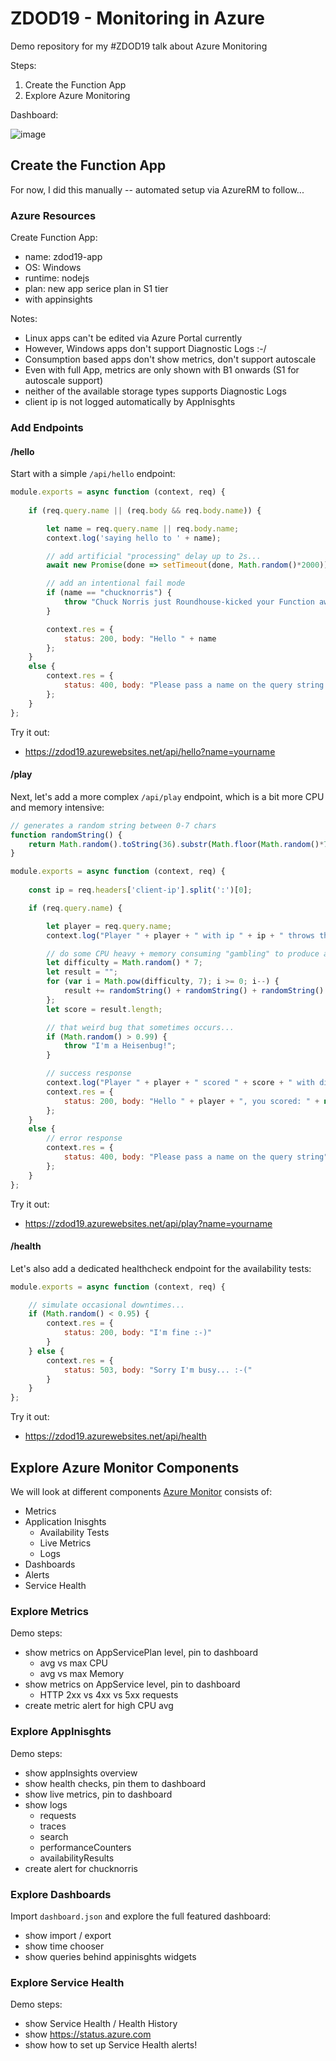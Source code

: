 
# ZDOD19 - Monitoring in Azure 

Demo repository for my #ZDOD19 talk about Azure Monitoring

Steps:

1. Create the Function App
2. Explore Azure Monitoring

Dashboard:

![image](https://user-images.githubusercontent.com/365744/63044569-c63df380-bece-11e9-8f3c-77c456d772e2.png)


## Create the Function App

For now, I did this manually -- automated setup via AzureRM to follow...

### Azure Resources

Create Function App:

 * name: zdod19-app
 * OS: Windows
 * runtime: nodejs
 * plan: new app serice plan in S1 tier
 * with appinsights

Notes:
 * Linux apps can't be edited via Azure Portal currently
 * However, Windows apps don't support Diagnostic Logs :-/
 * Consumption based apps don't show metrics, don't support autoscale
 * Even with full App, metrics are only shown with B1 onwards (S1 for autoscale support)
 * neither of the available storage types supports Diagnostic Logs
 * client ip is not logged automatically by AppInisghts


### Add Endpoints

#### /hello

Start with a simple `/api/hello` endpoint:

```javascript
module.exports = async function (context, req) {
    
    if (req.query.name || (req.body && req.body.name)) {

        let name = req.query.name || req.body.name;
        context.log('saying hello to ' + name);

        // add artificial "processing" delay up to 2s...
        await new Promise(done => setTimeout(done, Math.random()*2000));

        // add an intentional fail mode
        if (name == "chucknorris") {
            throw "Chuck Norris just Roundhouse-kicked your Function away!"
        }

        context.res = {
            status: 200, body: "Hello " + name
        };
    }
    else {
        context.res = {
            status: 400, body: "Please pass a name on the query string or in the request body"
        };
    }
};
```

Try it out:
 * https://zdod19.azurewebsites.net/api/hello?name=yourname


#### /play

Next, let's add a more complex `/api/play` endpoint, which is a bit more CPU and memory intensive:

```javascript
// generates a random string between 0-7 chars
function randomString() {
    return Math.random().toString(36).substr(Math.floor(Math.random()*7));
}

module.exports = async function (context, req) {
    
    const ip = req.headers['client-ip'].split(':')[0];

    if (req.query.name) {

        let player = req.query.name;
        context.log("Player " + player + " with ip " + ip + " throws the dice...");

        // do some CPU heavy + memory consuming "gambling" to produce a score
        let difficulty = Math.random() * 7;
        let result = "";
        for (var i = Math.pow(difficulty, 7); i >= 0; i--) {		
		    result += randomString() + randomString() + randomString() + randomString();
	    };
        let score = result.length;

        // that weird bug that sometimes occurs...
        if (Math.random() > 0.99) {
            throw "I'm a Heisenbug!";
        }

        // success response
        context.log("Player " + player + " scored " + score + " with difficulty " + difficulty);
        context.res = {
            status: 200, body: "Hello " + player + ", you scored: " + new Intl.NumberFormat('en-US').format(score) + " (difficulty: " + Math.round(difficulty) + ")"
        };
    }
    else {
        // error response
        context.res = {
            status: 400, body: "Please pass a name on the query string"
        };
    }
};
```

Try it out:
 * https://zdod19.azurewebsites.net/api/play?name=yourname

#### /health

Let's also add a dedicated healthcheck endpoint for the availability tests:

```javascript
module.exports = async function (context, req) {

    // simulate occasional downtimes...
    if (Math.random() < 0.95) {
        context.res = { 
            status: 200, body: "I'm fine :-)"
        }
    } else {
        context.res = {
            status: 503, body: "Sorry I'm busy... :-("
        }
    }
};
```

Try it out:
 * https://zdod19.azurewebsites.net/api/health


## Explore Azure Monitor Components

We will look at different components [Azure Monitor](https://docs.microsoft.com/en-us/azure/azure-monitor/overview) consists of:

 * Metrics
 * Application Inisghts
   * Availability Tests
   * Live Metrics
   * Logs
 * Dashboards
 * Alerts
 * Service Health

### Explore Metrics

Demo steps:

 * show metrics on AppServicePlan level, pin to dashboard
    * avg vs max CPU
    * avg vs max Memory
 * show metrics on AppService level, pin to dashboard
    * HTTP 2xx vs 4xx vs 5xx requests
 * create metric alert for high CPU avg

### Explore AppInisghts

Demo steps:

 * show appInsights overview
 * show health checks, pin them to dashboard
 * show live metrics, pin to dashboard
 * show logs
    * requests
    * traces
    * search
    * performanceCounters
    * availabilityResults
 * create alert for chucknorris

### Explore Dashboards

Import `dashboard.json` and explore the full featured dashboard:

 * show import / export
 * show time chooser
 * show queries behind appinisghts widgets

### Explore Service Health

Demo steps:

 * show Service Health / Health History
 * show https://status.azure.com
 * show how to set up Service Health alerts!